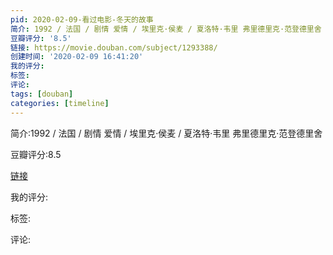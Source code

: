 ```yaml
---
pid: 2020-02-09-看过电影-冬天的故事
简介: 1992 / 法国 / 剧情 爱情 / 埃里克·侯麦 / 夏洛特·韦里 弗里德里克·范登德里舍
豆瓣评分: '8.5'
链接: https://movie.douban.com/subject/1293388/
创建时间: '2020-02-09 16:41:20'
我的评分:
标签:
评论:
tags: [douban]
categories: [timeline]
---
```

简介:1992 / 法国 / 剧情 爱情 / 埃里克·侯麦 / 夏洛特·韦里 弗里德里克·范登德里舍

豆瓣评分:8.5

[链接](https://movie.douban.com/subject/1293388/)

我的评分:

标签:

评论:

